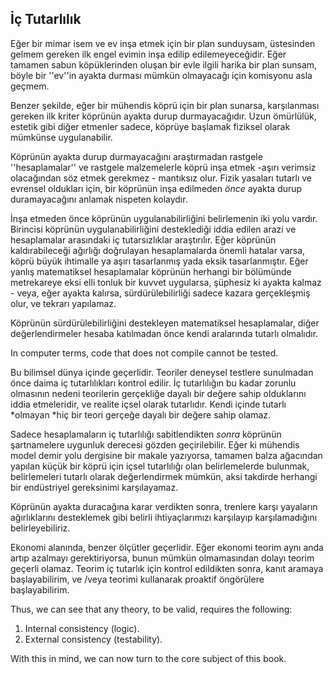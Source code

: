 ## İç Tutarlılık

Eğer bir mimar isem ve ev inşa etmek için bir plan sunduysam, üstesinden gelmem gereken ilk engel evimin inşa edilip edilemeyeceğidir. Eğer tamamen sabun köpüklerinden oluşan bir evle ilgili harika bir plan sunsam, böyle bir ''ev''in ayakta durması mümkün olmayacağı için komisyonu asla geçmem.

Benzer şekilde, eğer bir mühendis köprü için bir plan sunarsa, karşılanması gereken ilk kriter köprünün ayakta durup durmayacağıdır. Uzun ömürlülük, estetik gibi diğer etmenler sadece, köprüye başlamak fiziksel olarak mümkünse uygulanabilir.

Köprünün ayakta durup durmayacağını araştırmadan rastgele ''hesaplamalar'' ve rastgele malzemelerle köprü inşa etmek -aşırı verimsiz olacağından söz etmek gerekmez - mantıksız olur. Fizik yasaları tutarlı ve evrensel oldukları için, bir köprünün inşa edilmeden *önce* ayakta durup duramayacağını anlamak nispeten kolaydır.

İnşa etmeden önce köprünün uygulanabilirliğini belirlemenin iki yolu vardır. Birincisi köprünün uygulanabilirliğini desteklediği iddia edilen arazi ve hesaplamalar arasındaki iç tutarsızlıklar araştırılır. Eğer köprünün kaldırabileceği ağırlığı doğrulayan hesaplamalarda önemli hatalar varsa, köprü büyük ihtimalle ya aşırı tasarlanmış yada eksik tasarlanmıştır. Eğer yanlış matematiksel hesaplamalar köprünün herhangi bir bölümünde metrekareye eksi elli tonluk bir kuvvet uygularsa, şüphesiz ki ayakta kalmaz - veya, eğer ayakta kalırsa, sürdürülebilirliği sadece kazara gerçekleşmiş olur, ve tekrarı yapılamaz.

Köprünün sürdürülebilirliğini destekleyen matematiksel hesaplamalar, diğer değerlendirmeler hesaba katılmadan önce kendi aralarında tutarlı olmalıdır.

In computer terms, code that does not compile cannot be tested.

Bu bilimsel dünya içinde geçerlidir. Teoriler deneysel testlere sunulmadan önce daima iç tutarlılıkları kontrol edilir. İç tutarlılığın bu kadar zorunlu olmasının nedeni teorilerin gerçekliğe dayalı bir değere sahip olduklarını iddia etmeleridir, ve realite içsel olarak tutarlıdır. Kendi içinde tutarlı *olmayan *hiç bir teori gerçeğe dayalı bir değere sahip olamaz.

Sadece hesaplamaların iç tutarlılığı sabitlendikten *sonra* köprünün şartnamelere uygunluk derecesi gözden geçirilebilir. Eğer ki mühendis model demir yolu dergisine bir makale yazıyorsa, tamamen balza ağacından yapılan küçük bir köprü için içsel tutarlılığı olan belirlemelerde bulunmak, belirlemeleri tutarlı olarak değerlendirmek mümkün, aksi takdirde herhangi bir endüstriyel gereksinimi karşılayamaz.

Köprünün ayakta duracağına karar verdikten sonra, trenlere karşı yayaların ağırlıklarını desteklemek gibi belirli ihtiyaçlarımızı karşılayıp karşılamadığını belirleyebiliriz.

Ekonomi alanında, benzer ölçütler geçerlidir. Eğer ekonomi teorim aynı anda artıp azalmayı gerektiriyorsa, bunun mümkün olmamasından dolayı teorim geçerli olamaz. Teorim iç tutarlık için kontrol edildikten sonra, kanıt aramaya başlayabilirim, ve /veya teorimi kullanarak proaktif öngörülere başlayabilirim.

Thus, we can see that any theory, to be valid, requires the following:

1. Internal consistency (logic).
2. External consistency (testability).

With this in mind, we can now turn to the core subject of this book.